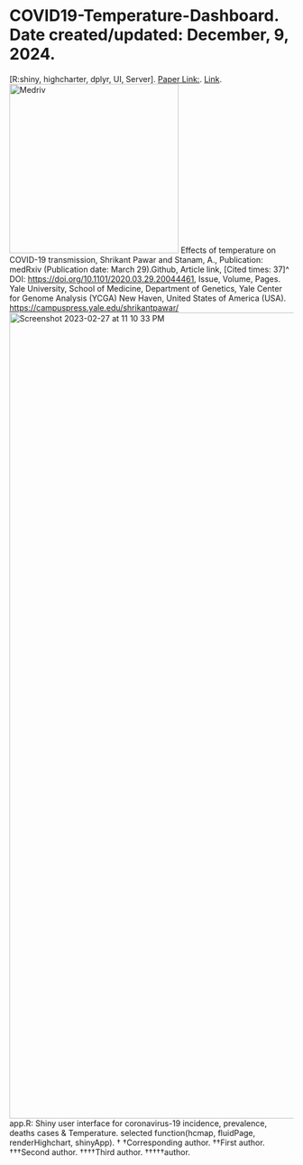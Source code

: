 # COVID19-Temperature-Dashboard. Date created/updated: December, 9, 2024.
[R:shiny, highcharter, dplyr, UI, Server].
[Paper Link:](https://www.medrxiv.org/content/10.1101/2020.03.29.20044461v1).
[Link](https://yalegenomics.shinyapps.io/deployment/?_ga=2.91441946.1803750112.1677552931-1693957918.1677552931).
<img width="300" alt="Medriv" src="https://github.com/spawar2/COVID19-Temperature-Dashboard/assets/25118302/8c785586-9ca3-4786-8838-18ec9546d7c6">
Effects of temperature on COVID-19 transmission, Shrikant Pawar and Stanam, A., Publication: medRxiv (Publication date: March 29).Github, Article link, [Cited times: 37]^ DOI: https://doi.org/10.1101/2020.03.29.20044461, Issue, Volume, Pages.
Yale University, School of Medicine, Department of Genetics, Yale Center for Genome Analysis (YCGA) New Haven, United States of America (USA).
https://campuspress.yale.edu/shrikantpawar/
<img width="1428" alt="Screenshot 2023-02-27 at 11 10 33 PM" src="https://user-images.githubusercontent.com/25118302/221751582-1ba0cd37-3267-4dff-ba92-74224aa9d8d1.png">
app.R: Shiny user interface for coronavirus-19 incidence, prevalence, deaths cases & Temperature.
selected function(hcmap, fluidPage, renderHighchart, shinyApp).
†
†Corresponding author. ††First author. †††Second author. ††††Third author. †††††author.
